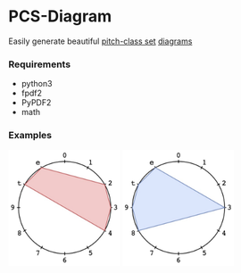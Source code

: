 # PCS-Diagram
Easily generate beautiful [pitch-class set](https://github.com/mpv-player/mpv](https://en.wikipedia.org/wiki/Set_theory_%28music%29)) [diagrams](https://en.wikipedia.org/wiki/Chromatic_circle) 

### Requirements
* python3
* fpdf2
* PyPDF2
* math

### Examples
<img src="./screenshot1.jpg" width="200" /> <img src="./screenshot2.jpg" width="200" />
